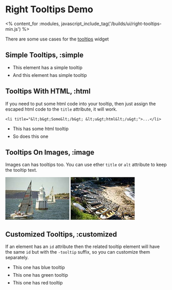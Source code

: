 # Right Tooltips Demo

<% content_for :modules, javascript_include_tag('/builds/ui/right-tooltips-min.js') %>
<style type="text/css">
  ul.tooltiped li {
    margin: .5em 0;
    cursor: pointer;
  }
  ul.tooltiped li:hover {
    background-color: #EEE;
  }
  
  #blue-tooltip div.right-tooltip-container {
    border-left-color: blue;
  }
  #green-tooltip div.right-tooltip-container {
    border-left-color: green;
  }
  #red-tooltip div.right-tooltip-container {
    border-left-color: red;
  }
</style>


There are some use cases for the [tooltips](/ui/tooltips) widget

## Simple Tooltips, :simple

<p>
  <ul class="tooltiped">
    <li title="Some tooltip" rel="tooltip">This element has a simple tooltip</li>
    <li title="Another tooltip" rel="tooltip">And this element has simple tooltip</li>
  </ul>
</p>

## Tooltips With HTML, :html

If you need to put some html code into your tooltip, then just assign the escaped html code
to the `title` attribute, it will work.

    <li title="&lt;b&gt;Some&lt;/b&gt; &lt;u&gt;html&lt;/u&gt;">...</li>
    
<p>
  <ul class="tooltiped">
    <li title="&lt;b&gt;Some&lt;/b&gt; &lt;u&gt;html&lt;/u&gt; code" rel="tooltip">This has some html tooltip</li>
    <li title="&lt;s&gt;Another&lt;/s&gt; &lt;i&gt;html&lt;/i&gt; code" rel="tooltip">So does this one</li>
  </ul>
</p>

## Tooltips On Images, :image

Images can has tooltips too. You can use ether `title` or `alt` attribute to keep the tooltip text.

<p>
  <img src="/images/test/1-thmb.jpg" rel="tooltip" title="Watson's Bay" />
  <img src="/images/test/2-thmb.jpg" rel="tooltip" alt="Some boats at Coogie" />
</p>

## Customized Tooltips, :customized

If an element has an `id` attribute then the related tooltip element will have the same `id`
but with the `-tooltip` suffix, so you can customize them separately.

<p>
  <ul class="tooltiped">
    <li title="Blue Tooltip" rel="tooltip" id="blue">This one has blue tooltip</li>
    <li title="Green Tooltip" rel="tooltip" id="green">This one has green tooltip</li>
    <li title="Red Tooltip" rel="tooltip" id="red">This one has red tooltip</li>
  </ul>
</p>
